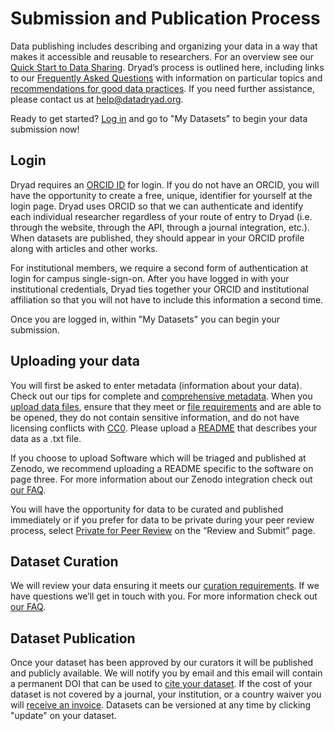 <h1>Submission and Publication Process</h1>

<p>
    Data publishing includes describing and organizing your data in a way that makes it accessible and reusable to
    researchers. For an overview see our <a href="/docs/QuickstartGuideToDataSharing.pdf">Quick Start to Data Sharing</a>. 
    Dryad’s process is outlined here, including links to our <a href="/stash/faq">Frequently Asked Questions</a> with
    information on particular topics and <a href="/stash/best_practices">recommendations for good data practices</a>. If
    you need further assistance, please contact us at <a href="mailto:help@datadryad.org">help@datadryad.org</a>.
</p>

<p>Ready to get started? <a href="/stash/">Log in</a> and go to "My Datasets" to begin your data submission now!</p>

<h2 id="login">Login</h3>

<p>
    Dryad requires an <a href="https://orcid.org">ORCID ID</a> for login. If you do not have an ORCID, you will have the
    opportunity to create a free, unique, identifier for yourself at the login page. Dryad uses ORCID so that we can
    authenticate and identify each individual researcher regardless of your route of entry to Dryad (i.e. through the
    website, through the API, through a journal integration, etc.). When datasets are published, they should appear in
    your ORCID profile along with articles and other works.
</p>

<p>
    For institutional members, we require a second form of authentication at login for campus single-sign-on. After you
    have logged in with your institutional credentials, Dryad ties together your ORCID and institutional affiliation so
    that you will not have to include this information a second time.
</p>

<p>Once you are logged in, within "My Datasets" you can begin your submission.</p>

<h2 id="uploading">Uploading your data</h3>
<p>
    You will first be asked to enter metadata (information about your data). Check out our tips for complete and
    <a href="/stash/faq#metadata">comprehensive metadata</a>.  When you <a href="/stash/faq#upload-files">upload data files</a>,
    ensure that they meet or <a href="/stash/faq#files">file requirements</a> and are able to be opened, they do not
    contain sensitive information, and do not have licensing conflicts with <a href="/stash/faq#cc0">CC0</a>. Please
    upload a <a href="https://data.research.cornell.edu/content/readme">README</a> that describes your data as a .txt file.
</p>

<p>
    If you choose to upload Software which will be triaged and published at Zenodo, we recommend uploading a README specific
    to the software on page three. For more information about our Zenodo integration check
    out <a href="/stash/faq#zenodo-integrate">our FAQ</a>.
</p>

<p>
    You will have the opportunity for data to be curated and published immediately or if you prefer for data to be private
    during your peer review process, select <a href="/stash/faq#ppr">Private for Peer Review</a> on the “Review and Submit”
    page.
</p>

<h2 id="curation">Dataset Curation</h3>
<p>
    We will review your data ensuring it meets our <a href="/stash/faq#curation">curation requirements</a>. If we have
    questions we’ll get in touch with you. For more information check out <a href="/stash/faq">our FAQ</a>.
</p>

<h2 id="publication">Dataset Publication</h3>
<p>
    Once your dataset has been approved by our curators it will be published and publicly available. We will notify you
    by email and this email will contain a permanent DOI that can be used to <a href="/stash/faq#cite">cite your dataset</a>.
    If the cost of your dataset is not covered by a journal, your institution, or a country waiver you will
    <a href="/stash/faq#cost">receive an invoice</a>. Datasets can be versioned at any time by clicking &quot;update&quot; on
    your dataset.
</p>
